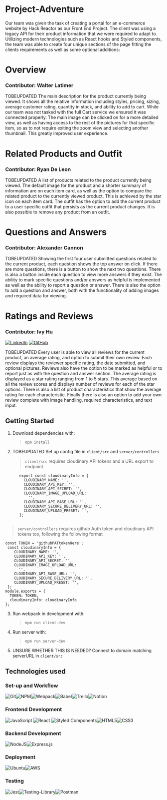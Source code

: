 # Project-Adventure
Our team was given the task of creating a portal for an e-commerce website by Hack Reactor as our Front End Project.
The client was using a legacy API for their product information that we were required to adapt to.
Utilizing modern technologies such as React hooks and Styled components, the team was able to create four unique sections
of the page fitting the clients requirements as well as some optional additions:

# Overview
### **Contributor: Walter Latimer**
<!-- [![LinkedIn](https://img.shields.io/badge/linkedin-%230077B5.svg?style=for-the-badge&logo=linkedin&logoColor=white)](https://www.linkedin.com/in/elliemhunt/)
[![GitHub](https://img.shields.io/badge/github-%23121011.svg?style=for-the-badge&logo=github&logoColor=white)](https://github.com/Elliehunt8) -->

TOBEUPDATED The main description for the product currently being viewed. It shows all the relative information including styles, pricing,
sizing, average customer rating, quantity in stock, and ability to add to cart. While our team was not tasked with the full Cart service we ensured it was connected properly. The main image can be clicked on for a more detailed view, as well as having access to the rest of the pictures
for that specific item, so as to not require exiting the zoom view and selecting another thumbnail. This greatly improved user experience.
<!-- 
![](https://media.giphy.com/media/RYQFYUTsZfr0meAWoD/giphy.gif) -->

# Related Products and Outfit
### **Contributor: Ryan De Leon**
<!-- [![LinkedIn](https://img.shields.io/badge/linkedin-%230077B5.svg?style=for-the-badge&logo=linkedin&logoColor=white)](https://www.linkedin.com/in/kenneth-bakke-543a39157/)
[![GitHub](https://img.shields.io/badge/github-%23121011.svg?style=for-the-badge&logo=github&logoColor=white)](https://github.com/kenneth-bakke) -->

TOBEUPDATED A list of products related to the product currently being viewed. The default image for the product and a shorter summary of information
are on each item card, as well as the option to compare the related product to the currently viewed product. This is achieved by the star icon on each
item card. The outfit has the option to add the current product to a user specific outfit that persists as the current product changes. It is also
possible to remove any product from an outfit.

<!-- ![](https://media.giphy.com/media/LharojqjrGGwXIzDEE/giphy-downsized-large.gif) -->

# Questions and Answers
### **Contributor: Alexander Cannon**
<!-- [![LinkedIn](https://img.shields.io/badge/linkedin-%230077B5.svg?style=for-the-badge&logo=linkedin&logoColor=white)](https://www.linkedin.com/in/yasin-khan-09245ba9/)
[![GitHub](https://img.shields.io/badge/github-%23121011.svg?style=for-the-badge&logo=github&logoColor=white)](https://github.com/yasinnkhann) -->

TOBEUPDATED Showing the first four user submitted questions related to the current product, each question shows the top answer on click. If there are more questions, there is a button to show the next two questions. There is also a button inside each question to view more answers if they exist.
The ability to mark specific questions and/or answers as helpful is implemented as well as the ability to report a question or answer.
There is also the option to add a question and answer, both with the functionality of adding images and required data for viewing.

<!-- ![](https://media.giphy.com/media/CMgTuEdytNqcNZrqIE/giphy.gif) -->

# Ratings and Reviews
### **Contributor: Ivy Hu**
[![LinkedIn](https://img.shields.io/badge/linkedin-%230077B5.svg?style=for-the-badge&logo=linkedin&logoColor=white)](https://www.linkedin.com/in/ivyhu630/)
[![GitHub](https://img.shields.io/badge/github-%23121011.svg?style=for-the-badge&logo=github&logoColor=white)](https://github.com/ivyhu630)

TOBEUPDATED Every user is able to view all reviews for the current product, an average rating, and option to submit their own review. Each review displays the
reviewer specific rating, the date submitted, and optional pictures. Reviews also have the option to be marked as helpful or to report just as with
the question and answer section. The average rating is displayed as a star rating ranging from 1 to 5 stars. This average based on all the review scores and displays number of reviews for each of the star options. There is also a list of product characteristics that show the average rating for each characteristic. Finally there is also an option to add your own review complete with image handling, required characteristics, and text input.

<!-- ![](https://media.giphy.com/media/ZNxH8bRV8SmNMa4SQ4/giphy.gif) -->


## Getting Started

1. Download dependencies with:

   > `npm install`

2. TOBEUPDATED Set up config file in `client/src` and `server/controllers`

   > `client/src` requires cloudinary API tokens and a URL export to endpoint
   
   ```export const serverURL = 'http://localhost:3000/api'; // Change localhost:3000 to appropriate domain and port. /api is required
      export const cloudinaryInfo = {
        CLOUDINARY_NAME: '',
        CLOUDINARY_API_KEY: '',
        CLOUDINARY_API_SECRET: '',
        CLOUDINARY_IMAGE_UPLOAD_URL:
          '',
        CLOUDINARY_API_BASE_URL: '',
        CLOUDINARY_SECURE_DELIVERY_URL: '',
        CLOUDINARY_UPLOAD_PRESET: '',
      };
      
   
> `server/controllers` requires github Auth token and cloudinary API tokens too, following the following format
     
    const TOKEN = 'githubPATtokenHere';
     const cloudinaryInfo = {
        CLOUDINARY_NAME: '',
        CLOUDINARY_API_KEY: '',
        CLOUDINARY_API_SECRET: '',
        CLOUDINARY_IMAGE_UPLOAD_URL:
          '',
        CLOUDINARY_API_BASE_URL: '',
        CLOUDINARY_SECURE_DELIVERY_URL: '',
        CLOUDINARY_UPLOAD_PRESET: '',
     };
    module.exports = {
      TOKEN: TOKEN,
      cloudinaryInfo: cloudinaryInfo
    };
    

3. Run webpack in development with:

   > `npm run client-dev`

4. Run server with:

   > `npm run server-dev`

5. UNSURE WHETHER THIS IS NEEDED? Connect to domain matching serverURL in `client/src`



## Technologies used
### **Set-up and Workflow**
![Git](https://img.shields.io/badge/git-%23F05033.svg?style=for-the-badge&logo=git&logoColor=white)![NPM](https://img.shields.io/badge/NPM-%23000000.svg?style=for-the-badge&logo=npm&logoColor=white)![Webpack](https://img.shields.io/badge/webpack-%238DD6F9.svg?style=for-the-badge&logo=webpack&logoColor=black)![Babel](https://img.shields.io/badge/Babel-F9DC3e?style=for-the-badge&logo=babel&logoColor=black)![Trello](https://img.shields.io/badge/Trello-%23026AA7.svg?style=for-the-badge&logo=Trello&logoColor=white)![Notion](https://img.shields.io/badge/Notion-%23000000.svg?style=for-the-badge&logo=notion&logoColor=white)
### **Frontend Development**
![JavaScript](https://img.shields.io/badge/javascript-%23323330.svg?style=for-the-badge&logo=javascript&logoColor=%23F7DF1E)
![React](https://img.shields.io/badge/react-%2320232a.svg?style=for-the-badge&logo=react&logoColor=%2361DAFB)
![Styled Components](https://img.shields.io/badge/styled--components-DB7093?style=for-the-badge&logo=styled-components&logoColor=white)![HTML5](https://img.shields.io/badge/html5-%23E34F26.svg?style=for-the-badge&logo=html5&logoColor=white)![CSS3](https://img.shields.io/badge/css3-%231572B6.svg?style=for-the-badge&logo=css3&logoColor=white)
### **Backend Development**
![NodeJS](https://img.shields.io/badge/node.js-6DA55F?style=for-the-badge&logo=node.js&logoColor=white)![Express.js](https://img.shields.io/badge/express.js-%23404d59.svg?style=for-the-badge&logo=express&logoColor=%2361DAFB)
### **Deployment**
![Ubuntu](https://img.shields.io/badge/Ubuntu-E95420?style=for-the-badge&logo=ubuntu&logoColor=white)![AWS](https://img.shields.io/badge/AWS-%23FF9900.svg?style=for-the-badge&logo=amazon-aws&logoColor=white)
### **Testing**
![Jest](https://img.shields.io/badge/-jest-%23C21325?style=for-the-badge&logo=jest&logoColor=white)![Testing-Library](https://img.shields.io/badge/-TestingLibrary-%23E33332?style=for-the-badge&logo=testing-library&logoColor=white)![Postman](https://img.shields.io/badge/Postman-FF6C37?style=for-the-badge&logo=postman&logoColor=white)

